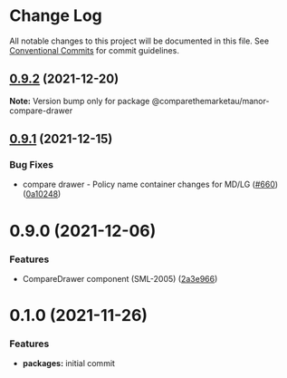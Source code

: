 # Change Log

All notable changes to this project will be documented in this file.
See [Conventional Commits](https://conventionalcommits.org) for commit guidelines.

## [0.9.2](https://github.com/comparethemarketau/manor-react/compare/@comparethemarketau/manor-compare-drawer@0.9.1...@comparethemarketau/manor-compare-drawer@0.9.2) (2021-12-20)

**Note:** Version bump only for package @comparethemarketau/manor-compare-drawer





## [0.9.1](https://github.com/comparethemarketau/manor-react/compare/@comparethemarketau/manor-compare-drawer@0.9.0...@comparethemarketau/manor-compare-drawer@0.9.1) (2021-12-15)


### Bug Fixes

* compare drawer - Policy name container changes for MD/LG ([#660](https://github.com/comparethemarketau/manor-react/issues/660)) ([0a10248](https://github.com/comparethemarketau/manor-react/commit/0a10248e03d99ec84ba2fe420845ea7f1217a89d))





# 0.9.0 (2021-12-06)


### Features

* CompareDrawer component (SML-2005) ([2a3e966](https://github.com/comparethemarketau/manor-react/commit/2a3e966bc86d73fabd97d0d1e10340ee5ff98d21))





# 0.1.0 (2021-11-26)


### Features

* **packages:** initial commit
